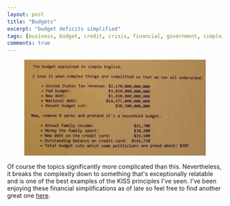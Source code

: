 ```yaml
---
layout: post
title: "Budgets"
excerpt: "budget deficits simplified"
tags: [business, budget, credit, crisis, financial, government, simple, deficit, explanation]
comments: true 
---
```

<figure>
	<img src="/images/posts/2016/budget.jpg">
</figure>

Of course the topics significantly more complicated than this. Nevertheless, it breaks the complexity down to something that's exceptionally relatable and is one of the best examples of the KISS principles I've seen. I've been enjoying these financial simplifications as of late so feel free to find another great one [here](/credit-crisis-post).
